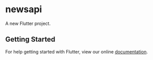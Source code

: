 # newsapi

A new Flutter project.

## Getting Started

For help getting started with Flutter, view our online
[documentation](https://flutter.io/).
